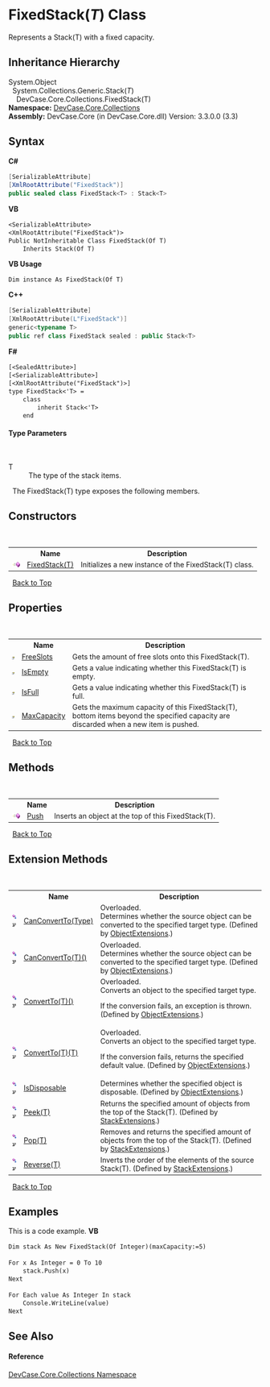 # FixedStack(*T*) Class
 

Represents a Stack(T) with a fixed capacity.


## Inheritance Hierarchy
System.Object<br />&nbsp;&nbsp;System.Collections.Generic.Stack(*T*)<br />&nbsp;&nbsp;&nbsp;&nbsp;DevCase.Core.Collections.FixedStack(T)<br />
**Namespace:**&nbsp;<a href="N_DevCase_Core_Collections">DevCase.Core.Collections</a><br />**Assembly:**&nbsp;DevCase.Core (in DevCase.Core.dll) Version: 3.3.0.0 (3.3)

## Syntax

**C#**<br />
``` C#
[SerializableAttribute]
[XmlRootAttribute("FixedStack")]
public sealed class FixedStack<T> : Stack<T>

```

**VB**<br />
``` VB
<SerializableAttribute>
<XmlRootAttribute("FixedStack")>
Public NotInheritable Class FixedStack(Of T)
	Inherits Stack(Of T)
```

**VB Usage**<br />
``` VB Usage
Dim instance As FixedStack(Of T)
```

**C++**<br />
``` C++
[SerializableAttribute]
[XmlRootAttribute(L"FixedStack")]
generic<typename T>
public ref class FixedStack sealed : public Stack<T>
```

**F#**<br />
``` F#
[<SealedAttribute>]
[<SerializableAttribute>]
[<XmlRootAttribute("FixedStack")>]
type FixedStack<'T> =  
    class
        inherit Stack<'T>
    end
```


#### Type Parameters
&nbsp;<dl><dt>T</dt><dd>The type of the stack items.</dd></dl>&nbsp;
The FixedStack(T) type exposes the following members.


## Constructors
&nbsp;<table><tr><th></th><th>Name</th><th>Description</th></tr><tr><td>![Public method](media/pubmethod.gif "Public method")</td><td><a href="M_DevCase_Core_Collections_FixedStack_1__ctor">FixedStack(T)</a></td><td>
Initializes a new instance of the FixedStack(T) class.</td></tr></table>&nbsp;
<a href="#fixedstack(*t*)-class">Back to Top</a>

## Properties
&nbsp;<table><tr><th></th><th>Name</th><th>Description</th></tr><tr><td>![Public property](media/pubproperty.gif "Public property")</td><td><a href="P_DevCase_Core_Collections_FixedStack_1_FreeSlots">FreeSlots</a></td><td>
Gets the amount of free slots onto this FixedStack(T).</td></tr><tr><td>![Public property](media/pubproperty.gif "Public property")</td><td><a href="P_DevCase_Core_Collections_FixedStack_1_IsEmpty">IsEmpty</a></td><td>
Gets a value indicating whether this FixedStack(T) is empty.</td></tr><tr><td>![Public property](media/pubproperty.gif "Public property")</td><td><a href="P_DevCase_Core_Collections_FixedStack_1_IsFull">IsFull</a></td><td>
Gets a value indicating whether this FixedStack(T) is full.</td></tr><tr><td>![Public property](media/pubproperty.gif "Public property")</td><td><a href="P_DevCase_Core_Collections_FixedStack_1_MaxCapacity">MaxCapacity</a></td><td>
Gets the maximum capacity of this FixedStack(T), bottom items beyond the specified capacity are discarded when a new item is pushed.</td></tr></table>&nbsp;
<a href="#fixedstack(*t*)-class">Back to Top</a>

## Methods
&nbsp;<table><tr><th></th><th>Name</th><th>Description</th></tr><tr><td>![Public method](media/pubmethod.gif "Public method")</td><td><a href="M_DevCase_Core_Collections_FixedStack_1_Push">Push</a></td><td>
Inserts an object at the top of this FixedStack(T).</td></tr></table>&nbsp;
<a href="#fixedstack(*t*)-class">Back to Top</a>

## Extension Methods
&nbsp;<table><tr><th></th><th>Name</th><th>Description</th></tr><tr><td>![Public Extension Method](media/pubextension.gif "Public Extension Method")![Code example](media/CodeExample.png "Code example")</td><td><a href="M_DevCase_Core_Extensions_Object_ObjectExtensions_CanConvertTo">CanConvertTo(Type)</a></td><td>Overloaded.  
Determines whether the source object can be converted to the specified target type.
 (Defined by <a href="T_DevCase_Core_Extensions_Object_ObjectExtensions">ObjectExtensions</a>.)</td></tr><tr><td>![Public Extension Method](media/pubextension.gif "Public Extension Method")![Code example](media/CodeExample.png "Code example")</td><td><a href="M_DevCase_Core_Extensions_Object_ObjectExtensions_CanConvertTo__1">CanConvertTo(T)()</a></td><td>Overloaded.  
Determines whether the source object can be converted to the specified target type.
 (Defined by <a href="T_DevCase_Core_Extensions_Object_ObjectExtensions">ObjectExtensions</a>.)</td></tr><tr><td>![Public Extension Method](media/pubextension.gif "Public Extension Method")![Code example](media/CodeExample.png "Code example")</td><td><a href="M_DevCase_Core_Extensions_Object_ObjectExtensions_ConvertTo__1">ConvertTo(T)()</a></td><td>Overloaded.  
Converts an object to the specified target type. 

 If the conversion fails, an exception is thrown.
 (Defined by <a href="T_DevCase_Core_Extensions_Object_ObjectExtensions">ObjectExtensions</a>.)</td></tr><tr><td>![Public Extension Method](media/pubextension.gif "Public Extension Method")![Code example](media/CodeExample.png "Code example")</td><td><a href="M_DevCase_Core_Extensions_Object_ObjectExtensions_ConvertTo__1_1">ConvertTo(T)(T)</a></td><td>Overloaded.  
Converts an object to the specified target type. 

 If the conversion fails, returns the specified default value.
 (Defined by <a href="T_DevCase_Core_Extensions_Object_ObjectExtensions">ObjectExtensions</a>.)</td></tr><tr><td>![Public Extension Method](media/pubextension.gif "Public Extension Method")![Code example](media/CodeExample.png "Code example")</td><td><a href="M_DevCase_Core_Extensions_Object_ObjectExtensions_IsDisposable">IsDisposable</a></td><td>
Determines whether the specified object is disposable.
 (Defined by <a href="T_DevCase_Core_Extensions_Object_ObjectExtensions">ObjectExtensions</a>.)</td></tr><tr><td>![Public Extension Method](media/pubextension.gif "Public Extension Method")![Code example](media/CodeExample.png "Code example")</td><td><a href="M_DevCase_Core_Extensions_Stack_StackExtensions_Peek__1">Peek(T)</a></td><td>
Returns the specified amount of objects from the top of the Stack(T).
 (Defined by <a href="T_DevCase_Core_Extensions_Stack_StackExtensions">StackExtensions</a>.)</td></tr><tr><td>![Public Extension Method](media/pubextension.gif "Public Extension Method")![Code example](media/CodeExample.png "Code example")</td><td><a href="M_DevCase_Core_Extensions_Stack_StackExtensions_Pop__1">Pop(T)</a></td><td>
Removes and returns the specified amount of objects from the top of the Stack(T).
 (Defined by <a href="T_DevCase_Core_Extensions_Stack_StackExtensions">StackExtensions</a>.)</td></tr><tr><td>![Public Extension Method](media/pubextension.gif "Public Extension Method")![Code example](media/CodeExample.png "Code example")</td><td><a href="M_DevCase_Core_Extensions_Stack_StackExtensions_Reverse__1">Reverse(T)</a></td><td>
Inverts the order of the elements of the source Stack(T).
 (Defined by <a href="T_DevCase_Core_Extensions_Stack_StackExtensions">StackExtensions</a>.)</td></tr></table>&nbsp;
<a href="#fixedstack(*t*)-class">Back to Top</a>

## Examples
This is a code example. 
**VB**<br />
``` VB
Dim stack As New FixedStack(Of Integer)(maxCapacity:=5)

For x As Integer = 0 To 10
    stack.Push(x)
Next

For Each value As Integer In stack
    Console.WriteLine(value)
Next
```


## See Also


#### Reference
<a href="N_DevCase_Core_Collections">DevCase.Core.Collections Namespace</a><br />